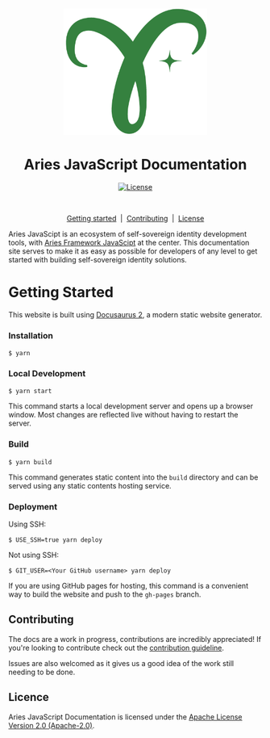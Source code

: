 <p align="center">
  <br />
  <img
    alt="Hyperledger Aries logo"
    src="https://raw.githubusercontent.com/hyperledger/aries-framework-javascript/aa31131825e3331dc93694bc58414d955dcb1129/images/aries-logo.png"
    height="250px"
  />
</p>
<h1 align="center"><b>Aries JavaScript Documentation</b></h1>
<p align="center">
  <a
    href="https://raw.githubusercontent.com/hyperledger/aries-framework-javascript/main/LICENSE"
    ><img
      alt="License"
      src="https://img.shields.io/badge/License-Apache%202.0-blue.svg"
  /></a>
</p>
<br />
<p align="center">
  <a href="#getting-started">Getting started</a> &nbsp;|&nbsp;
  <a href="#contributing">Contributing</a> &nbsp;|&nbsp;
  <a href="#license">License</a> 
</p>

Aries JavaScipt is an ecosystem of self-sovereign identity development tools, with [Aries Framework JavaScipt](https://github.com/hyperledger/aries-framework-javascript) at the center. This documentation site serves to make it as easy as possible for developers of any level to get started with building self-sovereign identity solutions.


# Getting Started

This website is built using [Docusaurus 2](https://docusaurus.io/), a modern static website generator.

### Installation

```
$ yarn
```

### Local Development

```
$ yarn start
```

This command starts a local development server and opens up a browser window. Most changes are reflected live without having to restart the server.

### Build

```
$ yarn build
```

This command generates static content into the `build` directory and can be served using any static contents hosting service.

### Deployment

Using SSH:

```
$ USE_SSH=true yarn deploy
```

Not using SSH:

```
$ GIT_USER=<Your GitHub username> yarn deploy
```

If you are using GitHub pages for hosting, this command is a convenient way to build the website and push to the `gh-pages` branch.

## Contributing

The docs are a work in progress, contributions are incredibly appreciated! If you're looking to contribute check out the [contribution guideline](https://github.com/hyperledger/aries-javascript-docs/blob/main/CONTRIBUTING.md). 

Issues are also welcomed as it gives us a good idea of the work still needing to be done. 

## Licence

Aries JavaScript Documentation is licensed under the [Apache License Version 2.0 (Apache-2.0)](/LICENSE).